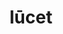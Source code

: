 ---
title: lūcet
nmtitle: lucet
meaning: it is light/day
ch: 6
pos: conjverb
di: (3rd person singular)
---
